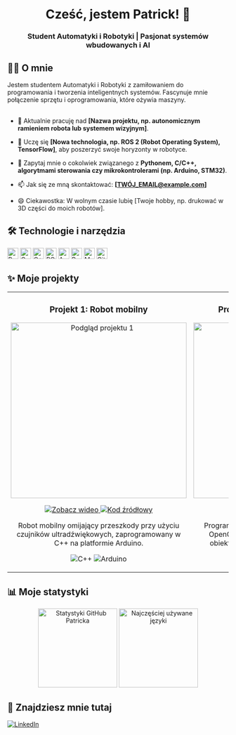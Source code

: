 <h1 align="center">
  Cześć, jestem Patrick! 👋
</h1>

<h3 align="center">
  Student Automatyki i Robotyki | Pasjonat systemów wbudowanych i AI
</h3>

## 👨‍💻 O mnie

<p align="left">
  Jestem studentem Automatyki i Robotyki z zamiłowaniem do programowania i tworzenia inteligentnych systemów. Fascynuje mnie połączenie sprzętu i oprogramowania, które ożywia maszyny. <br><br>
  
  - 🔭 Aktualnie pracuję nad **[Nazwa projektu, np. autonomicznym ramieniem robota lub systemem wizyjnym]**.
  
  - 🌱 Uczę się **[Nowa technologia, np. ROS 2 (Robot Operating System), TensorFlow]**, aby poszerzyć swoje horyzonty w robotyce.
  
  - 💬 Zapytaj mnie o cokolwiek związanego z **Pythonem, C/C++, algorytmami sterowania czy mikrokontrolerami (np. Arduino, STM32)**.
  
  - 📫 Jak się ze mną skontaktować: **[TWÓJ_EMAIL@example.com]**
  
  - 😄 Ciekawostka: W wolnym czasie lubię [Twoje hobby, np. drukować w 3D części do moich robotów].
</p>

## 🛠️ Technologie i narzędzia

<p align="left">
  <img src="https://img.shields.io/badge/Python-3776AB?style=for-the-badge&logo=python&logoColor=white" alt="Python" height="25"/>
  <img src="https://img.shields.io/badge/C-A8B9CC?style=for-the-badge&logo=c&logoColor=black" alt="C" height="25"/>
  <img src="https://img.shields.io/badge/C++-00599C?style=for-the-badge&logo=cplusplus&logoColor=white" alt="C++" height="25"/>
  <img src="https://img.shields.io/badge/ROS-223B69?style=for-the-badge&logo=ros&logoColor=white" alt="ROS" height="25"/>
  <img src="https://img.shields.io/badge/Arduino-00979D?style=for-the-badge&logo=arduino&logoColor=white" alt="Arduino" height="25"/>
  <img src="https://img.shields.io/badge/Raspberry%20Pi-A22846?style=for-the-badge&logo=raspberrypi&logoColor=white" alt="Raspberry Pi" height="25"/>
  <img src="https://img.shields.io/badge/MATLAB-0076A8?style=for-the-badge&logo=mathworks&logoColor=white" alt="MATLAB" height="25"/>
  <img src="https://img.shields.io/badge/Git-F05032?style=for-the-badge&logo=git&logoColor=white" alt="Git" height="25"/>
</p>

## ✨ Moje projekty

<table>
  <tr>
    <td width="50%">
      <h3 align="center">Projekt 1: Robot mobilny</h3>
      <div align="center">
        <a href="[LINK DO REPOZYTORIUM PROJEKTU 1]" target="_blank">
          <img src="[LINK DO OBRAZKA/ZDJĘCIA PROJEKTU 1]" width="400" alt="Podgląd projektu 1">
        </a>
        <p>
          <a href="[LINK DO FILMU DEMO NA YOUTUBE (jeśli jest)]" target="_blank">
            <img src="https://img.shields.io/badge/Zobacz_Wideo-FF0000?style=for-the-badge&logo=youtube" alt="Zobacz wideo"/>
          </a>
          <a href="[LINK DO REPOZYTORIUM PROJEKTU 1]" target="_blank">
            <img src="https://img.shields.io/badge/Kod_Źródłowy-181717?style=for-the-badge&logo=github" alt="Kod źródłowy"/>
          </a>
        </p>
        <p>Robot mobilny omijający przeszkody przy użyciu czujników ultradźwiękowych, zaprogramowany w C++ na platformie Arduino.</p>
        <p align="center">
          <img src="https://img.shields.io/badge/-C++-00599C?style=flat-square&logo=cplusplus&logoColor=white" alt="C++"/>
          <img src="https://img.shields.io/badge/-Arduino-00979D?style=flat-square&logo=arduino&logoColor=white" alt="Arduino"/>
        </p>
      </div>
    </td>
    <td width="50%">
      <h3 align="center">Projekt 2: Klasyfikator obrazów</h3>
      <div align="center">
        <a href="[LINK DO REPOZYTORIUM PROJEKTU 2]" target="_blank">
          <img src="[LINK DO OBRAZKA/SCREENSHOTA PROJEKTU 2]" width="400" alt="Podgląd projektu 2">
        </a>
        <p>
          <a href="[LINK DO REPOZYTORIUM PROJEKTU 2]" target="_blank">
            <img src="https://img.shields.io/badge/Kod_Źródłowy-181717?style=for-the-badge&logo=github" alt="Kod źródłowy"/>
          </a>
        </p>
        <p>Program w Pythonie wykorzystujący bibliotekę OpenCV do rozpoznawania i klasyfikowania obiektów w czasie rzeczywistym z kamery.</p>
        <p align="center">
          <img src="https://img.shields.io/badge/-Python-3776AB?style=flat-square&logo=python&logoColor=white" alt="Python"/>
          <img src="https://img.shields.io/badge/-OpenCV-5C3EE8?style=flat-square&logo=opencv&logoColor=white" alt="OpenCV"/>
        </p>
      </div>
    </td>
  </tr>
</table>

## 📊 Moje statystyki

<p align="center">
  <img height="180em" src="https://github-readme-stats.vercel.app/api?username=[TWOJA_NAZWA_UŻYTKOWNIKA_GITHUB]&show_icons=true&locale=pl&theme=tokyonight" alt="Statystyki GitHub Patricka"/>
  <img height="180em" src="https://github-readme-stats.vercel.app/api/top-langs/?username=[TWOJA_NAZWA_UŻYTKOWNIKA_GITHUB]&layout=compact&langs_count=8&theme=tokyonight&locale=pl" alt="Najczęściej używane języki"/>
</p>

## 🔗 Znajdziesz mnie tutaj

<p align="left">
  <a href="https://www.linkedin.com/in/[TWÓJ_PROFIL_LINKEDIN]" target="_blank">
    <img src="https://img.shields.io/badge/LinkedIn-0077B5?style=for-the-badge&logo=linkedin&logoColor=white" alt="LinkedIn"/>
  </a>
  </p>
